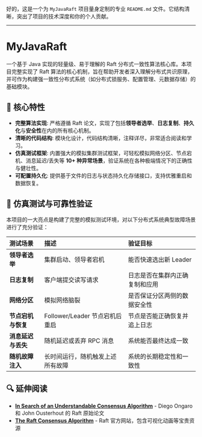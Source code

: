 好的，这是一个为 `MyJavaRaft` 项目量身定制的专业 `README.md` 文件。它结构清晰，突出了项目的技术深度和你的个人贡献。

---

# MyJavaRaft
一个基于 Java 实现的轻量级、易于理解的 Raft 分布式一致性算法核心库。本项目完整实现了 Raft 算法的核心机制，旨在帮助开发者深入理解分布式共识原理，并可作为构建强一致性分布式系统（如分布式锁服务、配置管理、元数据存储）的基础模块。

## 📖 核心特性

- **完整算法实现**: 严格遵循 Raft 论文，实现了包括**领导者选举**、**日志复制**、**持久化**与**安全性**在内的所有核心机制。
- **清晰的代码结构**: 模块化设计，代码结构清晰，注释详尽，非常适合阅读和学习。
- **仿真测试框架**: 内置强大的模拟集群测试框架，可轻松模拟网络分区、节点宕机、消息延迟/丢失等 **10+ 种异常场景**，验证系统在各种极端情况下的正确性与健壮性。
- **可配置持久化**: 提供基于文件的日志与状态持久化存储接口，支持优雅重启和数据恢复。

## 🧪 仿真测试与可靠性验证

本项目的一大亮点是构建了完整的模拟测试环境，对以下分布式系统典型故障场景进行了充分验证：

| 测试场景 | 描述 | 验证目标 |
| :--- | :--- | :--- |
| **领导者选举** | 集群启动、领导者宕机 | 能否快速选出新 Leader |
| **日志复制** | 客户端提交读写请求 | 日志是否在集群内正确复制和应用 |
| **网络分区** | 模拟网络脑裂 | 是否保证分区两侧的数据安全性 |
| **节点宕机与恢复** | Follower/Leader 节点宕机后重启 | 节点是否能正确恢复并追上日志 |
| **消息延迟与丢失** | 随机延迟或丢弃 RPC 消息 | 系统能否最终达成一致 |
| **随机故障注入** | 长时间运行，随机触发上述所有故障 | 系统的长期稳定性和一致性 |

## 🔍 延伸阅读

- **[In Search of an Understandable Consensus Algorithm](https://raft.github.io/raft.pdf)** - Diego Ongaro 和 John Ousterhout 的 Raft 原始论文
- **[The Raft Consensus Algorithm](https://raft.github.io/)** - Raft 官方网站，包含可视化动画等宝贵资源

